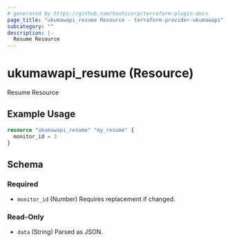 ```yaml
---
# generated by https://github.com/hashicorp/terraform-plugin-docs
page_title: "ukumawapi_resume Resource - terraform-provider-ukumawapi"
subcategory: ""
description: |-
  Resume Resource
---
```


# ukumawapi_resume (Resource)

Resume Resource

## Example Usage

```terraform
resource "ukumawapi_resume" "my_resume" {
  monitor_id = 3
}
```

<!-- schema generated by tfplugindocs -->
## Schema

### Required

- `monitor_id` (Number) Requires replacement if changed.

### Read-Only

- `data` (String) Parsed as JSON.
